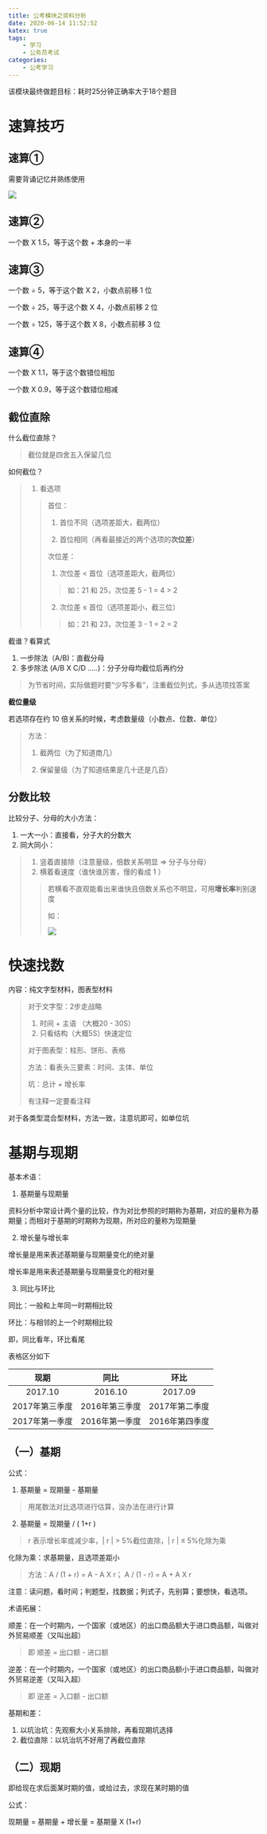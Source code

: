 ```yaml
---
title: 公考模块之资料分析
date: 2020-06-14 11:52:52
katex: true
tags:
	- 学习
	- 公务员考试
categories:
	- 公考学习
---
```


该模块最终做题目标：耗时25分钟正确率大于18个题目 

# 速算技巧

## 速算①

需要背诵记忆并熟练使用

![](https://i.loli.net/2020/06/14/SrOQB92HGbneVxy.png)

## 速算②

一个数 X 1.5，等于这个数 + 本身的一半

## 速算③

一个数 ÷ 5，等于这个数 X 2，小数点前移 1 位

一个数 ÷ 25，等于这个数 X 4，小数点前移 2 位

一个数 ÷ 125，等于这个数 X 8，小数点前移 3 位

## 速算④

一个数 X 1.1，等于这个数错位相加

一个数 X 0.9，等于这个数错位相减

## 截位直除

什么截位直除？

> 截位就是四舍五入保留几位

如何截位？

> 1. 看选项
>
> > 首位：
> >
> > 1. 首位不同（选项差距大，截两位）
> >
> > 2.  首位相同（再看最接近的两个选项的**次位差**）
> >
> > 次位差：
> >
> > 1. 次位差 < 首位（选项差距大，截两位）
> >
> > > 如：21 和 25，次位差 5 - 1 = 4 > 2
> >
> > 2. 次位差 ≤ 首位（选项差距小，截三位）
> >
> > > 如：21 和 23，次位差 3 - 1 = 2 = 2

截谁？看算式

1. 一步除法（A/B)：直截分母
2. 多步除法  (A/B X C/D …..)：分子分母均截位后再约分

> 为节省时间，实际做题时要“少写多看”，注重截位列式，多从选项找答案

**截位量级**

若选项存在约 10 倍关系的时候，考虑数量级（小数点、位数、单位）

> 方法：
>
> 1. 截两位（为了知道商几）
>
> 2. 保留量级（为了知道结果是几十还是几百）

## 分数比较

比较分子、分母的大小方法：

1. 一大一小：直接看，分子大的分数大
2. 同大同小：

> 1. 竖着直接除（注意量级，倍数关系明显 &rArr; 分子与分母）
> 2. 横着看速度（谁快谁厉害，慢的看成 1 ）
>
> > 若横看不直观能看出来谁快且倍数关系也不明显，可用**增长率**判别速度
> >
> > 如：
> >
> > ![](https://i.loli.net/2020/06/14/9dY47rLnuW5Fpqe.png)

# 快速找数

内容：纯文字型材料，图表型材料

> 对于文字型：2步走战略
>
> 1. 时间 + 主语 （大概20 - 30S）
> 2. 只看结构（大概5S）快速定位
>
> 对于图表型：柱形、饼形、表格
>
> 方法：看表头三要素：时间、主体、单位
>
> 坑：总计 + 增长率
>
> 有注释一定要看注释

对于各类型混合型材料，方法一致，注意坑即可，如单位坑

# 基期与现期

基本术语：

1. 基期量与现期量

资料分析中常设计两个量的比较，作为对比参照的时期称为基期，对应的量称为基期量；而相对于基期的时期称为现期，所对应的量称为现期量

2. 增长量与增长率

增长量是用来表述基期量与现期量变化的绝对量

增长率是用来表述基期量与现期量变化的相对量

3. 同比与环比

同比：一般和上年同一时期相比较

环比：与相邻的上一个时期相比较

即，同比看年，环比看尾

表格区分如下

|      现期      |      同比      |      环比      |
| :------------: | :------------: | :------------: |
|    2017.10     |    2016.10     |    2017.09     |
| 2017年第三季度 | 2016年第三季度 | 2017年第二季度 |
| 2017年第一季度 | 2016年第一季度 | 2016年第四季度 |

## （一）基期

公式：

1. 基期量 = 现期量 - 基期量

> 用尾数法对比选项进行估算，没办法在进行计算

2. 基期量 = 现期量 / ( 1+r ) 

> r 表示增长率或减少率，| r | > 5%截位直除，| r | ≤ 5%化除为乘

化除为乘：求基期量，且选项差距小

> 方法：A / (1 + r) = A - A X r； A / (1 - r) = A + A X r

注意：读问题，看时间；判题型，找数据；列式子，先别算；要想快，看选项。

术语拓展：

顺差：在一个时期内，一个国家（或地区）的出口商品额大于进口商品额，叫做对外贸易顺差（又叫出超）

> 即 顺差 = 出口额 - 进口额

逆差：在一个时期内，一个国家（或地区）的出口商品额小于进口商品额，叫做对外贸易逆差（又叫入超）

> 即 逆差 = 入口额 - 出口额

基期和差：

1. 以坑治坑：先观察大小关系排除，再看现期坑选择
2. 截位直除：以坑治坑不好用了再截位直除

## （二）现期

即给现在求后面某时期的值，或给过去，求现在某时期的值

公式：

现期量 = 基期量 + 增长量 = 基期量 X (1+r)

